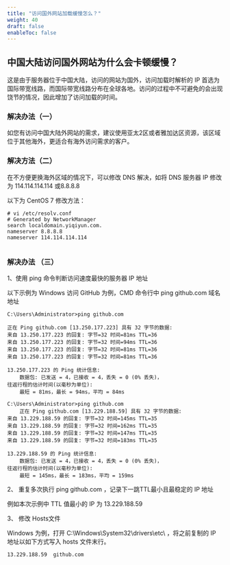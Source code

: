 ```yaml
---
title: "访问国外网站加载缓慢怎么？"
weight: 40
draft: false
enableToc: false
---
```



## 中国大陆访问国外网站为什么会卡顿缓慢？

   这是由于服务器位于中国大陆，访问的网站为国外，访问加载时解析的 IP 首选为国际带宽线路，而国际带宽线路分布在全球各地。访问的过程中不可避免的会出现饶节的情况，因此增加了访问加载的时间。



### 解决办法（一）

如您有访问中国大陆外网站的需求，建议使用亚太2区或者雅加达区资源，该区域位于其他海外，更适合有海外访问需求的客户。



### 解决方法（二）

在不方便更换海外区域的情况下，可以修改 DNS 解决，如将 DNS 服务器 IP 修改为 114.114.114.114 或8.8.8.8

以下为 CentOS 7 修改方法：

```
# vi /etc/resolv.conf 
# Generated by NetworkManager
search localdomain.yiqiyun.com.
nameserver 8.8.8.8
nameserver 114.114.114.114
                                                                                                               
```



### 解决办法 （三）

1、使用 ping 命令判断访问速度最快的服务器 IP 地址

以下示例为 Windows 访问 GitHub 为例，CMD 命令行中 ping github.com 域名地址

```
C:\Users\Administrator>ping github.com

正在 Ping github.com [13.250.177.223] 具有 32 字节的数据:
来自 13.250.177.223 的回复: 字节=32 时间=81ms TTL=36
来自 13.250.177.223 的回复: 字节=32 时间=94ms TTL=36
来自 13.250.177.223 的回复: 字节=32 时间=81ms TTL=36
来自 13.250.177.223 的回复: 字节=32 时间=81ms TTL=36

13.250.177.223 的 Ping 统计信息:
    数据包: 已发送 = 4，已接收 = 4，丢失 = 0 (0% 丢失)，
往返行程的估计时间(以毫秒为单位):
    最短 = 81ms，最长 = 94ms，平均 = 84ms
    
C:\Users\Administrator>ping github.com    
    正在 Ping github.com [13.229.188.59] 具有 32 字节的数据:
来自 13.229.188.59 的回复: 字节=32 时间=145ms TTL=35
来自 13.229.188.59 的回复: 字节=32 时间=162ms TTL=35
来自 13.229.188.59 的回复: 字节=32 时间=147ms TTL=35
来自 13.229.188.59 的回复: 字节=32 时间=183ms TTL=35

13.229.188.59 的 Ping 统计信息:
    数据包: 已发送 = 4，已接收 = 4，丢失 = 0 (0% 丢失)，
往返行程的估计时间(以毫秒为单位):
    最短 = 145ms，最长 = 183ms，平均 = 159ms
```

2、 重复多次执行 ping  github.com ，记录下一跳TTL最小且最稳定的 IP 地址

例如本次示例中 TTL 值最小的 IP 为 13.229.188.59



3、 修改 Hosts文件

Windows 为例，打开 C:\Windows\System32\drivers\etc\ ，将之前复制的 IP 地址以如下方式写入 hosts 文件末行。

```
13.229.188.59  github.com  
```

